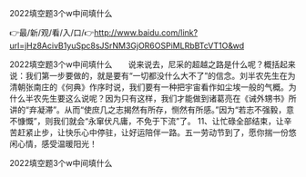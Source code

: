 2022填空题3个w中间填什么

👉最/新/观/看/入/口/👉http://www.baidu.com/link?url=jHz8AcivB1yuSpc8sJSrNM3GjOR6OSPiMLRbBTcVT1O&wd

2022填空题3个w中间填什么　　说来说去，尼采的超越之路是什么呢？概括起来说：我们第一步要做的，就是要有“一切都没什么大不了”的信念。刘半农先生在为清朝张南庄的《何典》作序时说，我们要有一种把宇宙看作如尘埃一般的气概。为什么半农先生要这么说呢？因为只有这样，我们才能做到诸葛亮在《诫外甥书》所讲的“弃凝滞”。从而“使庶几之志揭然有所存，恻然有所感。”因为“若志不强毅，意不慷慨”，则我们就会“永窜伏凡庸，不免于下流”了。
	11、让忙碌全部结束，让辛苦赶紧止步，让快乐心中停驻，让好运陪伴一路。五一劳动节到了，愿你揣一份悠闲心情，感受温暖阳光！


2022填空题3个w中间填什么
